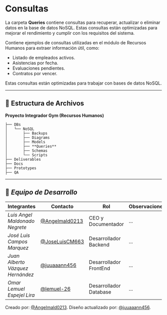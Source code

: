 # Consultas

La carpeta **Queries** contiene consultas para recuperar, actualizar o eliminar datos en la base de datos NoSQL. Estas consultas están optimizadas para mejorar el rendimiento y cumplir con los requisitos del sistema.

Contiene ejemplos de consultas utilizadas en el módulo de Recursos Humanos para extraer información útil, como:

- Listado de empleados activos.
- Asistencias por fecha.
- Evaluaciones pendientes.
- Contratos por vencer.

Estas consultas están optimizadas para trabajar con bases de datos NoSQL.

---

## 📁 **Estructura de Archivos**
**Proyecto Integrador Gym (Recursos Humanos)**

```plaintext
├── DBs
│   └── NoSQL
│       ├── Backups
│       ├── Diagrams
│       ├── Models
│       ├── **Queries**
│       ├── Schemas
│       └── Scripts
├── Deliverables
├── Docs
├── Prototypes
├── QA
```

---
## 👥 *Equipo de Desarrollo*

| Integrantes                   | Contacto                                                   | Rol                      | Observaciones |
| ----------------------------- | ---------------------------------------------------------- | ------------------------ | ------------- |
| *Luis Angel Maldonado Negrete*    | [@Angelmald0213](https://github.com/Angelmald0213)                     | CEO y Documentador | ...           |
| *José Luis Campos Marquez* | [@JoseLuisCM663](https://github.com/JoseLuisCM663)             | Desarrollador Backend             | ...           |
| *Juan Alberto Vázquez Hernández*   | [@juuaaann456](https://github.com/MRVargas19)               | Desarrollador FrontEnd             | ...           |
| *Omar Lemuel Espejel Lira* | [@lemuel-26](https://github.com/lemuel-26) | Desarrollador Database   | ...           |


Creado por: [@Angelmald0213](https://github.com/Angelmald0213).
Diseño actualizado por: [@juuaaann456](https://github.com/juuaaann456). 
